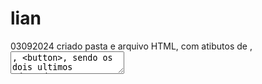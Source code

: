 # lian
03092024 criado pasta e arquivo HTML, com atibutos de <label>, <textarea>, <button>, sendo os dois ultimos adaptados a ARIA
04092024 atualização do arquivo HTML, adicionando icone, lista ordenadadas e desordenadas, menu e menu EMAG/ARIA (role), <nav>, link/, âncora<a>,popup<dialog>, "menu e card" <div>, <progress>, cabeçalho dentro do body, <header><h1>to<h6><main><footer>,
